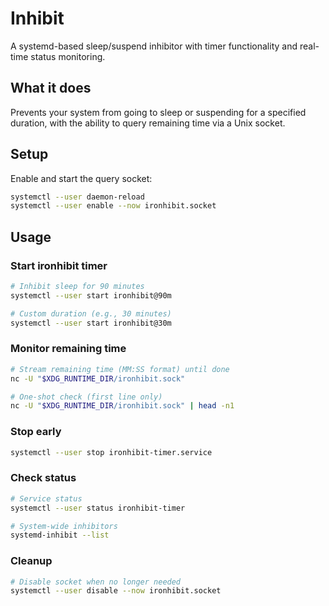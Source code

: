 # Inhibit

A systemd-based sleep/suspend inhibitor with timer functionality and real-time status monitoring.

## What it does

Prevents your system from going to sleep or suspending for a specified duration, with the ability to query remaining time via a Unix socket.

## Setup

Enable and start the query socket:

```bash
systemctl --user daemon-reload
systemctl --user enable --now ironhibit.socket
```

## Usage

### Start ironhibit timer

```bash
# Inhibit sleep for 90 minutes
systemctl --user start ironhibit@90m

# Custom duration (e.g., 30 minutes)
systemctl --user start ironhibit@30m
```

### Monitor remaining time

```bash
# Stream remaining time (MM:SS format) until done
nc -U "$XDG_RUNTIME_DIR/ironhibit.sock"

# One-shot check (first line only)
nc -U "$XDG_RUNTIME_DIR/ironhibit.sock" | head -n1
```

### Stop early

```bash
systemctl --user stop ironhibit-timer.service
```

### Check status

```bash
# Service status
systemctl --user status ironhibit-timer

# System-wide inhibitors
systemd-inhibit --list
```

### Cleanup

```bash
# Disable socket when no longer needed
systemctl --user disable --now ironhibit.socket
```
